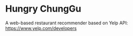 # Hungry ChungGu

A web-based restaurant recommender based on Yelp API: https://www.yelp.com/developers
